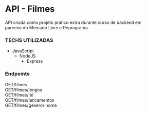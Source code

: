 # API - Filmes <br/>
API criada como projeto prático extra durante curso de backend em parceria do Mercado Livre e Reprograma

### TECHS UTILIZADAS
- JavaScript
  - NodeJS
     - Express
    
### Endpoints <br/>

GET/filmes <br/>
GET/filmes/longos <br/>
GET/filmes/:id <br/>
GET/filmes/lancamentos <br/>
GET/filmes/genero/:nome
